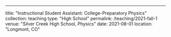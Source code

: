 ---
title: "Instructional Student Assistant: College-Preparatory Physics"
collection: teaching
type: "High School"
permalink: /teaching/2021-fall-1
venue: "Silver Creek High School, Physics"
date: 2021-08-01
location: "Longmont, CO"
